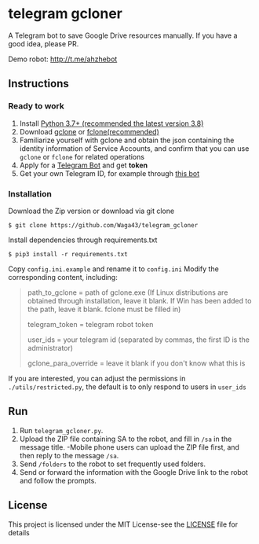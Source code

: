 # telegram gcloner

A Telegram bot to save Google Drive resources manually. If you have a good idea, please PR.

Demo robot: http://t.me/ahzhebot

## Instructions

### Ready to work

1. Install [Python 3.7+ (recommended the latest version 3.8)](https://www.python.org/downloads/)
2. Download [gclone](https://github.com/donwa/gclone/releases) or [fclone(recommended)](https://github.com/mawaya/rclone/releases)
3. Familiarize yourself with gclone and obtain the json containing the identity information of Service Accounts, and confirm that you can use `gclone` or `fclone` for related operations
4. Apply for a [Telegram Bot](https://core.telegram.org/bots#6-botfather) and get **token**
5. Get your own Telegram ID, for example through [this bot](https://t.me/userinfobot)

### Installation

Download the Zip version or download via git clone
```
$ git clone https://github.com/Waga43/telegram_gcloner
```
Install dependencies through requirements.txt
```
$ pip3 install -r requirements.txt
```
Copy `config.ini.example` and rename it to `config.ini`
Modify the corresponding content, including:

> path_to_gclone = path of gclone.exe (If Linux distributions are obtained through installation, leave it blank. If Win has been added to the path, leave it blank. fclone must be filled in)
>
> telegram_token = telegram robot token
>
> user_ids = your telegram id (separated by commas, the first ID is the administrator)
>
> gclone_para_override = leave it blank if you don't know what this is

If you are interested, you can adjust the permissions in `./utils/restricted.py`, the default is to only respond to users in `user_ids`

## Run

1. Run `telegram_gcloner.py`.
2. Upload the ZIP file containing SA to the robot, and fill in `/sa` in the message title.
   -Mobile phone users can upload the ZIP file first, and then reply to the message `/sa`.
3. Send `/folders` to the robot to set frequently used folders.
4. Send or forward the information with the Google Drive link to the robot and follow the prompts.

## License

This project is licensed under the MIT License-see the [LICENSE](LICENSE) file for details
